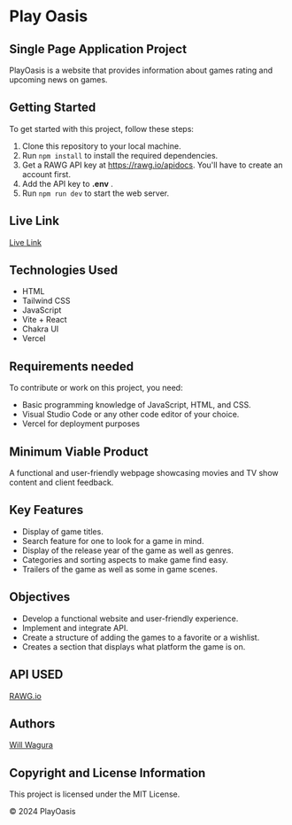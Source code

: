 # Play Oasis
## Single Page Application Project
PlayOasis is a website that provides information about games rating and upcoming news on games.

## Getting Started
To get started with this project, follow these steps:

1. Clone this repository to your local machine.
2. Run `npm install` to install the required dependencies.
3. Get a RAWG API key at https://rawg.io/apidocs. You'll have to create an account first.
4. Add the API key to **.env** .
5. Run `npm run dev` to start the web server.

## Live Link
[Live Link](https://play-oasis.vercel.app/)

## Technologies Used
- HTML
- Tailwind CSS
- JavaScript
- Vite + React
- Chakra UI
- Vercel

## Requirements needed
To contribute or work on this project, you need:
- Basic programming knowledge of JavaScript, HTML, and CSS.
- Visual Studio Code or any other code editor of your choice.
- Vercel for deployment purposes

## Minimum Viable Product
A functional and user-friendly webpage showcasing movies and TV show content and client feedback.

## Key Features
- Display of game titles.
- Search feature for one to look for a game in mind.
- Display of the release year of the game as well as genres.
- Categories and sorting aspects to make game find easy.
- Trailers of the game as well as some in game scenes.

## Objectives
- Develop a functional website and user-friendly experience.
- Implement and integrate API.
- Create a structure of adding the games to a favorite or a wishlist.
- Creates a section that displays what platform the game is on.


## API USED
[RAWG.io](https://api.rawg.io/api/)

## Authors
[Will Wagura](https://github.com/will-wagura)

## Copyright and License Information
This project is licensed under the MIT License.

© 2024 PlayOasis